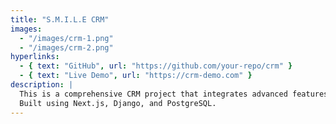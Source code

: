 ```yaml
---
title: "S.M.I.L.E CRM"
images:
  - "/images/crm-1.png"
  - "/images/crm-2.png"
hyperlinks:
  - { text: "GitHub", url: "https://github.com/your-repo/crm" }
  - { text: "Live Demo", url: "https://crm-demo.com" }
description: |
  This is a comprehensive CRM project that integrates advanced features like user segmentation, dashboards, and more.
  Built using Next.js, Django, and PostgreSQL.
---
```

